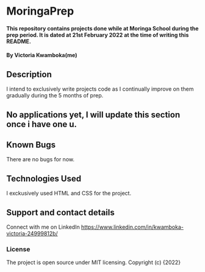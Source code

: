 # MoringaPrep
#### This repository contains projects done while at Moringa School during the prep period. It is dated at 21st February 2022 at the time of writing this README.
#### By Victoria Kwamboka(me)
## Description
I intend to exclusively write projects code as I continually improve on them gradually during the 5 months of prep.

## No applications yet, I will update this section once i have one u.
## Known Bugs
There are no bugs for now.
## Technologies Used
I exckusively used HTML and CSS for the project.
## Support and contact details
Connect with me on LinkedIn https://www.linkedin.com/in/kwamboka-victoria-24999812b/
### License
The project is open source under MIT licensing.
Copyright (c) {2022}
